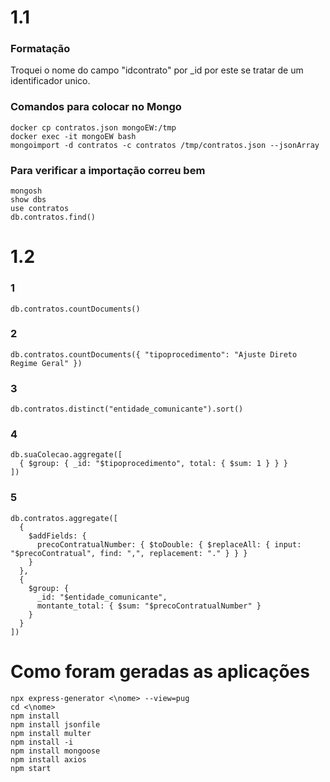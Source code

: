 # 1.1
### Formatação
Troquei o nome do campo "idcontrato" por _id por este se tratar de um identificador unico.

### Comandos para colocar no Mongo
~~~
docker cp contratos.json mongoEW:/tmp
docker exec -it mongoEW bash
mongoimport -d contratos -c contratos /tmp/contratos.json --jsonArray
~~~
### Para verificar a importação correu bem
~~~
mongosh
show dbs
use contratos
db.contratos.find()
~~~

# 1.2

### 1
~~~
db.contratos.countDocuments()
~~~

### 2
~~~
db.contratos.countDocuments({ "tipoprocedimento": "Ajuste Direto Regime Geral" })
~~~

### 3
~~~
db.contratos.distinct("entidade_comunicante").sort()
~~~

### 4
~~~
db.suaColecao.aggregate([
  { $group: { _id: "$tipoprocedimento", total: { $sum: 1 } } }
])
~~~

### 5
~~~
db.contratos.aggregate([
  {
    $addFields: {
      precoContratualNumber: { $toDouble: { $replaceAll: { input: "$precoContratual", find: ",", replacement: "." } } }
    }
  },
  {
    $group: {
      _id: "$entidade_comunicante",
      montante_total: { $sum: "$precoContratualNumber" }
    }
  }
])
~~~

# Como foram geradas as aplicações
~~~
npx express-generator <\nome> --view=pug
cd <\nome>
npm install
npm install jsonfile
npm install multer
npm install -i
npm install mongoose
npm install axios
npm start
~~~
